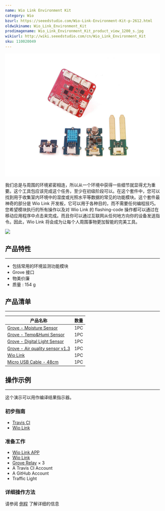 ```yaml
---
name: Wio Link Environment Kit
category: Wio
bzurl: https://seeedstudio.com/Wio-Link-Environment-Kit-p-2612.html
oldwikiname: Wio_Link_Environment_Kit
prodimagename: Wio_Link_Environment_Kit_product_view_1200_s.jpg
wikiurl: http://wiki.seeedstudio.com/cn/Wio_Link_Environment_Kit
sku: 110020049
---
```


![](https://raw.githubusercontent.com/SeeedDocument/Wio_Link_Environment_Kit/master/img/Wio_Link_Environment_Kit_product_view_1200_s.jpg)

我们总是与周围的环境紧密相连，所以从一个环境中获得一些细节就显得尤为重要。这个工具包应该完成这个任务，至少在初级阶段可以。在这个套件中，您可以找到用于收集室内环境中的湿度或光照水平等数据的常见的功能模块。这个套件最神奇的部分是 Wio Link 开发板，它可以用于各种目的，而不需要任何编程技巧。您希望模块执行的所有操作以及对 Wio Link 的 flashing-code 操作都可以通过在移动应用程序中点击来完成。而且你可以通过互联网从任何地方向你的设备发送指令。因此，Wio Link 将会成为让每个人周围事物更加智能的完美工具。

[![](https://github.com/SeeedDocument/wiki_chinese/raw/master/docs/images/click_to_buy.PNG)](https://item.taobao.com/item.htm?spm=a1z10.3-c.w4002-11172317909.10.3fe27365X3T99u&id=532231284036)

## 产品特性
--------

-   包括常用的环境监测功能模块
-   Grove 接口
-   物美价廉
-   质量 : 154 g

## 产品清单
----------

| 产品名称                                                                                                                | 数量 |
|---------------------------------------------------------------------------------------------------------------------------|----------|
| [Grove - Moisture Sensor](/Grove-Moisture_Sensor)                                                                         | 1PC     |
| [Grove - Temp&Humi Sensor](http://www.seeedstudio.com/depot/Grove-TempHumi-Sensor-p-745.html?cPath=25_125)                | 1PC     |
| [Grove - Digital Light Sensor](http://www.seeedstudio.com/depot/Grove-Digital-Light-Sensor-p-1281.html?cPath=25_128)      | 1PC     |
| [Grove - Air quality sensor v1.3](http://www.seeedstudio.com/depot/Grove-Air-quality-sensor-v13-p-2439.html?cPath=25_127) | 1PC     |
| [Wio Link](/Wio_Link)                                                                                                     | 1PC     |
| [Micro USB Cable - 48cm](http://www.seeedstudio.com/depot/Micro-USB-Cable-48cm-p-1475.html?cPath=98_100)                  | 1PC     |

## 操作示例
-------------

这个演示可以用作编译结果指示器。

### 初步指南

-   [Travis CI](https://travis-ci.org/)
-   [Wio Link](/Wio_Link)

### 准备工作

-   [Wio Link APP](https://www.kickstarter.com/projects/seeed/wio-link-3-steps-5-minutes-build-your-iot-applicat)
-   [Wio Link](/Wio_Link)
-   [Grove Relay](http://www.seeedstudio.com/depot/Grove-Relay-p-769.html?cPath=39_42) × 3
-   A Travis CI Account
-   A GitHub Account
-   Traffic Light

### 详细操作方法

请参阅 [例程](http://www.seeedstudio.com/recipe/1068-traffic-light-indicates-travis-ci-compiled-results.html) 了解详细的信息


<!-- This Markdown file was created from http://www.seeedstudio.com/wiki/Wio_Link_Environment_Kit -->
